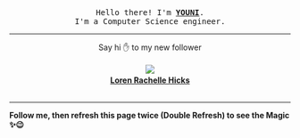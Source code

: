 
<p align='center'>
<samp>
Hello there! I'm <b><a rel='nofollow noopener noreferrer' target='_blank' href='https://github.com/abdelyouni'>YOUNI</a></b>.
<br>I'm a Computer Science engineer.
</samp>
</p>
<hr>
<p align='center'>
<span>Say hi ✋ to my new follower </span></br></br>
<img src='https://avatars3.githubusercontent.com/u/66888903?s=100&amp;v=4'><img src='https://maisonpizza.com/github/abdelyouni/1609903285_img.png' width='1' height='1'><b></br>
<a rel='nofollow noopener noreferrer' target='_blank' href='https://github.com/lorenhicks'>Loren Rachelle Hicks</a></b></br></br>
</p>
<hr>
<b>Follow me, then refresh this page twice (Double Refresh) to see the Magic ✨😉</b> 